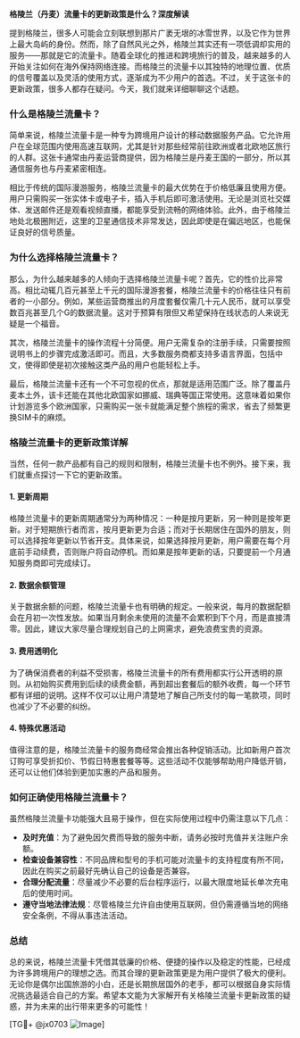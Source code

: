 **格陵兰（丹麦）流量卡的更新政策是什么？深度解读**

提到格陵兰，很多人可能会立刻联想到那片广袤无垠的冰雪世界，以及它作为世界上最大岛屿的身份。然而，除了自然风光之外，格陵兰其实还有一项低调却实用的服务——那就是它的流量卡。随着全球化的推进和跨境旅行的普及，越来越多的人开始关注如何在海外保持网络连接。而格陵兰的流量卡以其独特的地理位置、优质的信号覆盖以及灵活的使用方式，逐渐成为不少用户的首选。不过，关于这张卡的更新政策，很多人都存在疑问。今天，我们就来详细聊聊这个话题。

### **什么是格陵兰流量卡？**

简单来说，格陵兰流量卡是一种专为跨境用户设计的移动数据服务产品。它允许用户在全球范围内使用高速互联网，尤其是针对那些经常前往欧洲或者北欧地区旅行的人群。这张卡通常由丹麦运营商提供，因为格陵兰是丹麦王国的一部分，所以其通信服务也与丹麦紧密相连。

相比于传统的国际漫游服务，格陵兰流量卡的最大优势在于价格低廉且使用方便。用户只需购买一张实体卡或电子卡，插入手机后即可激活使用。无论是浏览社交媒体、发送邮件还是观看视频直播，都能享受到流畅的网络体验。此外，由于格陵兰地处北极圈附近，这里的卫星通信技术非常发达，因此即使是在偏远地区，也能保证良好的信号质量。

### **为什么选择格陵兰流量卡？**

那么，为什么越来越多的人倾向于选择格陵兰流量卡呢？首先，它的性价比非常高。相比动辄几百元甚至上千元的国际漫游套餐，格陵兰流量卡的价格往往只有前者的一小部分。例如，某些运营商推出的月度套餐仅需几十元人民币，就可以享受数百兆甚至几个G的数据流量。这对于预算有限但又希望保持在线状态的人来说无疑是一个福音。

其次，格陵兰流量卡的操作流程十分简便。用户无需复杂的注册手续，只需要按照说明书上的步骤完成激活即可。而且，大多数服务商都支持多语言界面，包括中文，使得即使是初次接触这类产品的用户也能轻松上手。

最后，格陵兰流量卡还有一个不可忽视的优点，那就是适用范围广泛。除了覆盖丹麦本土外，该卡还能在其他北欧国家如挪威、瑞典等国正常使用。这意味着如果你计划游览多个欧洲国家，只需购买一张卡就能满足整个旅程的需求，省去了频繁更换SIM卡的麻烦。

### **格陵兰流量卡的更新政策详解**

当然，任何一款产品都有自己的规则和限制，格陵兰流量卡也不例外。接下来，我们就重点探讨一下它的更新政策。

#### **1. 更新周期**
格陵兰流量卡的更新周期通常分为两种情况：一种是按月更新，另一种则是按年更新。对于短期旅行者而言，按月更新更为合适；而对于长期居住在国外的朋友，则可以选择按年更新以节省开支。具体来说，如果选择按月更新，用户需要在每个月底前手动续费，否则账户将自动停机。而如果是按年更新的话，只要提前一个月通知服务商即可完成续订。

#### **2. 数据余额管理**
关于数据余额的问题，格陵兰流量卡也有明确的规定。一般来说，每月的数据配额会在月初一次性发放。如果当月剩余未使用的流量不会累积到下个月，而是直接清零。因此，建议大家尽量合理规划自己的上网需求，避免浪费宝贵的资源。

#### **3. 费用透明化**
为了确保消费者的利益不受损害，格陵兰流量卡的所有费用都实行公开透明的原则。从初始购买费用到后续的续费金额，再到超出套餐后的额外收费，每一个环节都有详细的说明。这样不仅可以让用户清楚地了解自己所支付的每一笔款项，同时也减少了不必要的纠纷。

#### **4. 特殊优惠活动**
值得注意的是，格陵兰流量卡的服务商经常会推出各种促销活动。比如新用户首次订购可享受折扣价、节假日特惠套餐等等。这些活动不仅能够帮助用户降低开销，还可以让他们体验到更加实惠的产品和服务。

### **如何正确使用格陵兰流量卡？**

虽然格陵兰流量卡功能强大且易于操作，但在实际使用过程中仍需注意以下几点：

- **及时充值**：为了避免因欠费而导致的服务中断，请务必按时充值并关注账户余额。
- **检查设备兼容性**：不同品牌和型号的手机可能对流量卡的支持程度有所不同，因此在购买之前最好先确认自己的设备是否兼容。
- **合理分配流量**：尽量减少不必要的后台程序运行，以最大限度地延长单次充电后的使用时间。
- **遵守当地法律法规**：尽管格陵兰允许自由使用互联网，但仍需遵循当地的网络安全条例，不得从事违法活动。

### **总结**

总的来说，格陵兰流量卡凭借其低廉的价格、便捷的操作以及稳定的性能，已经成为许多跨境用户的理想之选。而其合理的更新政策更是为用户提供了极大的便利。无论你是偶尔出国旅游的小白，还是长期旅居国外的老手，都可以根据自身实际情况挑选最适合自己的方案。希望本文能为大家解开有关格陵兰流量卡更新政策的疑惑，并为未来的出行带来更多的可能性！

[TG💪+ @jx0703 ![Image](https://github.com/user-attachments/assets/dbca1d08-cadb-493c-b0ec-ad6f7a83f270)]